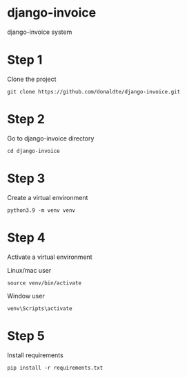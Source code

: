 # django-invoice
django-invoice system

# Step 1

Clone the project 

```
git clone https://github.com/donaldte/django-invoice.git
```

# Step 2

Go to django-invoice directory

```
cd django-invoice
```

# Step 3

Create a virtual environment 

```
python3.9 -m venv venv
```

# Step 4 

Activate a virtual environment

Linux/mac user 

```
source venv/bin/activate
```

Window user 

```
venv\Scripts\activate
```

# Step 5

Install requirements 

```
pip install -r requirements.txt
```
